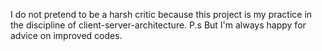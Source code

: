 I do not pretend to be a harsh critic because this project is my practice in the discipline of client-server-architecture.
P.s But I'm always happy for advice on improved codes.
